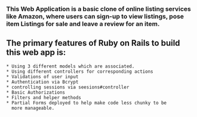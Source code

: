 <H3>This Web Application is a basic clone of online listing services like
Amazon, where users can sign-up to view listings, pose item Listings for sale
and leave a review for an item.</h3>

<H2>The primary features of Ruby on Rails to build this web app is: </h2>

    * Using 3 different models which are associated.
    * Using different controllers for corresponding actions
    * Validations of user input
    * Authentication via Bcrypt
    * controlling sessions via seesions#controller
    * Basic Authorizations
    * Filters and helper methods
    * Partial Forms deployed to help make code less chunky to be
      more manageable.
